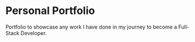 # Personal Portfolio
 Portfolio to showcase any work I have done in my journey to become a Full-Stack Developer.
